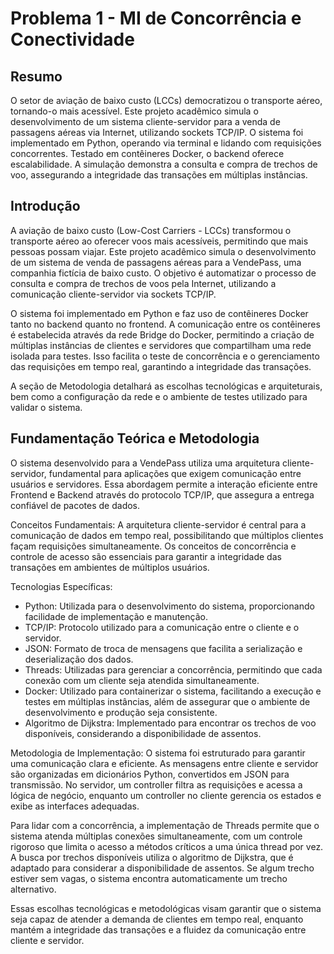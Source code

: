 # Problema 1 - MI de Concorrência e Conectividade

## Resumo
O setor de aviação de baixo custo (LCCs) democratizou o transporte aéreo, tornando-o mais acessível. Este projeto acadêmico simula o desenvolvimento de um sistema cliente-servidor para a venda de passagens aéreas via Internet, utilizando sockets TCP/IP. O sistema foi implementado em Python, operando via terminal e lidando com requisições concorrentes. Testado em contêineres Docker, o backend oferece escalabilidade. A simulação demonstra a consulta e compra de trechos de voo, assegurando a integridade das transações em múltiplas instâncias.


## Introdução
A aviação de baixo custo (Low-Cost Carriers - LCCs) transformou o transporte aéreo ao oferecer voos mais acessíveis, permitindo que mais pessoas possam viajar. Este projeto acadêmico simula o desenvolvimento de um sistema de venda de passagens aéreas para a VendePass, uma companhia fictícia de baixo custo. O objetivo é automatizar o processo de consulta e compra de trechos de voos pela Internet, utilizando a comunicação cliente-servidor via sockets TCP/IP.

O sistema foi implementado em Python e faz uso de contêineres Docker tanto no backend quanto no frontend. A comunicação entre os contêineres é estabelecida através da rede Bridge do Docker, permitindo a criação de múltiplas instâncias de clientes e servidores que compartilham uma rede isolada para testes. Isso facilita o teste de concorrência e o gerenciamento das requisições em tempo real, garantindo a integridade das transações.

A seção de Metodologia detalhará as escolhas tecnológicas e arquiteturais, bem como a configuração da rede e o ambiente de testes utilizado para validar o sistema.


## Fundamentação Teórica e Metodologia
O sistema desenvolvido para a VendePass utiliza uma arquitetura cliente-servidor, fundamental para aplicações que exigem comunicação entre usuários e servidores. Essa abordagem permite a interação eficiente entre Frontend e Backend através do protocolo TCP/IP, que assegura a entrega confiável de pacotes de dados.

Conceitos Fundamentais: A arquitetura cliente-servidor é central para a comunicação de dados em tempo real, possibilitando que múltiplos clientes façam requisições simultaneamente. Os conceitos de concorrência e controle de acesso são essenciais para garantir a integridade das transações em ambientes de múltiplos usuários.

Tecnologias Específicas:

- Python: Utilizada para o desenvolvimento do sistema, proporcionando facilidade de implementação e manutenção.
- TCP/IP: Protocolo utilizado para a comunicação entre o cliente e o servidor.
- JSON: Formato de troca de mensagens que facilita a serialização e deserialização dos dados.
- Threads: Utilizadas para gerenciar a concorrência, permitindo que cada conexão com um cliente seja atendida simultaneamente.
- Docker: Utilizado para containerizar o sistema, facilitando a execução e testes em múltiplas instâncias, além de assegurar que o ambiente de desenvolvimento e produção seja consistente.
- Algoritmo de Dijkstra: Implementado para encontrar os trechos de voo disponíveis, considerando a disponibilidade de assentos.

Metodologia de Implementação: O sistema foi estruturado para garantir uma comunicação clara e eficiente. As mensagens entre cliente e servidor são organizadas em dicionários Python, convertidos em JSON para transmissão. No servidor, um controller filtra as requisições e acessa a lógica de negócio, enquanto um controller no cliente gerencia os estados e exibe as interfaces adequadas.

Para lidar com a concorrência, a implementação de Threads permite que o sistema atenda múltiplas conexões simultaneamente, com um controle rigoroso que limita o acesso a métodos críticos a uma única thread por vez. A busca por trechos disponíveis utiliza o algoritmo de Dijkstra, que é adaptado para considerar a disponibilidade de assentos. Se algum trecho estiver sem vagas, o sistema encontra automaticamente um trecho alternativo.

Essas escolhas tecnológicas e metodológicas visam garantir que o sistema seja capaz de atender a demanda de clientes em tempo real, enquanto mantém a integridade das transações e a fluidez da comunicação entre cliente e servidor.